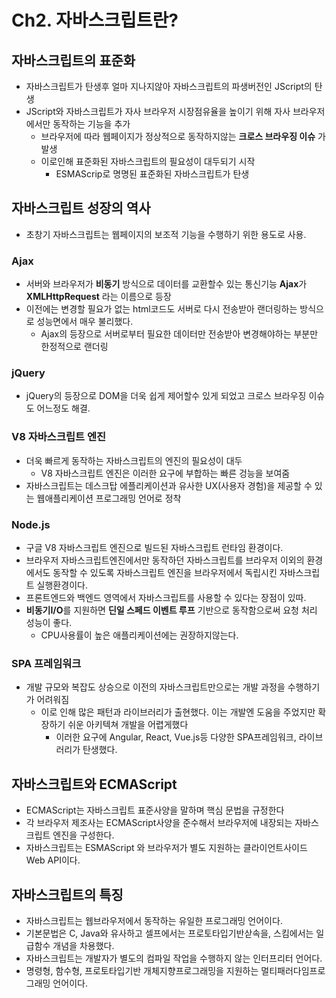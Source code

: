 # Ch2. 자바스크립트란?

## 자바스크립트의 표준화
- 자바스크립트가 탄생후 얼마 지나지않아 자바스크립트의 파생버전인 JScript의 탄생 
- JScript와 자바스크립트가 자사 브라우저 시장점유율을 높이기 위해 자사 브라우저에서만 동작하는 기능을 추가 
    - 브라우저에 따라 웹페이지가 정상적으로 동작하지않는 **크로스 브라우징 이슈** 가 발생
    - 이로인해 표준화된 자바스크립트의 필요성이 대두되기 시작 
        - ESMAScrip로 명명된 표준화된 자바스크립트가 탄생 

## 자바스크립트 성장의 역사 
- 초창기 자바스크립트는 웹페이지의 보조적 기능을 수행하기 위한 용도로 사용. 

### Ajax
- 서버와 브라우저가 **비동기** 방식으로 데이터를 교환할수 있는 통신기능 **Ajax**가 **XMLHttpRequest** 라는 이름으로 등장 
- 이전에는 변경할 필요가 없는 html코드도 서버로 다시 전송받아 랜더링하는 방식으로 성능면에서 매우 불리했다. 
    - Ajax의 등장으로 서버로부터 필요한 데이터만 전송받아 변경해야하는 부분만 한정적으로 랜더링 

### jQuery
- jQuery의 등장으로 DOM을 더욱 쉽게 제어할수 있게 되었고 크로스 브라우징 이슈도 어느정도 해결. 

### V8 자바스크립트 엔진 
- 더욱 빠르게 동작하는 자바스크립트의 엔진의 필요성이 대두 
    - V8 자바스크립트 엔진은 이러한 요구에 부합하는 빠른 겅능을 보여줌
- 자바스크립트는 데스크탑 에플리케이션과 유사한 UX(사용자 경험)을 제공할 수 있는 웹애플리케이션 프로그래밍 언어로 정착 

### Node.js
- 구글 V8 자바스크립트 엔진으로 빌드된 자바스크립트 런타임 환경이다. 
- 브라우저 자바스크립트엔진에서만 동작하던 자바스크립트를 브라우저 이외의 환경에서도 동작할 수 있도록 자바스크립트 엔진을 브라우저에서 독립시킨 자바스크립트 실행환경이다. 
- 프론트엔드와 백엔드 영역에서 자바스크립트를 사용할 수 있다는 장점이 있따. 
- **비동기I/O**를 지원하면 **딘일 스페드 이벤트 루프** 기반으로 동작함으로써 요청 처리 성능이 좋다. 
    - CPU사용률이 높은 애플리케이션에는 권장하지않는다. 

### SPA 프레임워크
- 개발 규모와 복잡도 상승으로 이전의 자바스크립트만으로는 개발 과정을 수행하기가 어려워짐 
    - 이로 인해 많은 패턴과 라이브러리가 출현했다. 이는 개발엔 도움을 주었지만 확장하기 쉬운 아키텍쳐 개발을 어렵게했다
        - 이러한 요구에 Angular, React, Vue.js등 다양한 SPA프레임워크, 라이브러리가 탄생했다. 


## 자바스크립트와 ECMAScript
- ECMAScript는 자바스크립트 표준사양을 말하며 핵심 문법을 규정한다 
- 각 브라우저 제조사는 ECMAScript사양을 준수해서 브라우저에 내장되는 자바스크립트 엔진을 구성한다. 
- 자바스크립트는 ESMAScript 와 브라우저가 별도 지원하는 클라이언트사이드 Web API이다. 

## 자바스크립트의 특징 
- 자바스크립트는 웹브라우저에서 동작하는 유일한 프로그래밍 언어이다. 
- 기본문법은 C, Java와 유사하고 셀프에서는 프로토타입기반삳속을, 스킴에서는 일급함수 개념을 차용했다. 
- 자바스크립트는 개발자가 별도의 컴파일 작업을 수행하지 않는 인터프리터 언어다. 
- 명령형, 함수형, 프로토타입기반 개체지향프로그래밍을 지원하는 멀티패러다임프로그래밍 언어이다. 

